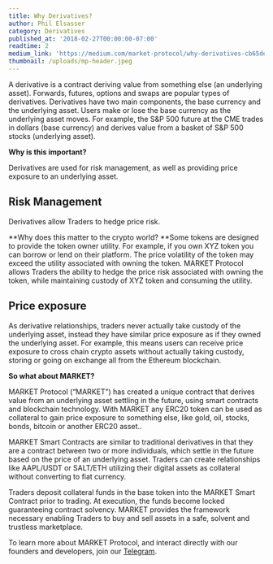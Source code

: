 ```yaml
---
title: Why Derivatives?
author: Phil Elsasser
category: Derivatives
published_at: '2018-02-27T00:00:00-07:00'
readtime: 2
medium_link: 'https://medium.com/market-protocol/why-derivatives-cb65de0cd528'
thumbnail: /uploads/mp-header.jpeg
---
```

A derivative is a contract deriving value from something else (an underlying asset). Forwards, futures, options and swaps are popular types of derivatives. Derivatives have two main components, the base currency and the underlying asset. Users make or lose the base currency as the underlying asset moves. For example, the S&P 500 future at the CME trades in dollars (base currency) and derives value from a basket of S&P 500 stocks (underlying asset).

**Why is this important?**

Derivatives are used for risk management, as well as providing price exposure to an underlying asset.

## **Risk Management**

Derivatives allow Traders to hedge price risk.

**Why does this matter to the crypto world? **Some tokens are designed to provide the token owner utility. For example, if you own XYZ token you can borrow or lend on their platform. The price volatility of the token may exceed the utility associated with owning the token. MARKET Protocol allows Traders the ability to hedge the price risk associated with owning the token, while maintaining custody of XYZ token and consuming the utility.

## **Price exposure**

As derivative relationships, traders never actually take custody of the underlying asset, instead they have similar price exposure as if they owned the underlying asset. For example, this means users can receive price exposure to cross chain crypto assets without actually taking custody, storing or going on exchange all from the Ethereum blockchain.

**So what about MARKET?**

MARKET Protocol (“MARKET”) has created a unique contract that derives value from an underlying asset settling in the future, using smart contracts and blockchain technology. With MARKET any ERC20 token can be used as collateral to gain price exposure to something else, like gold, oil, stocks, bonds, bitcoin or another ERC20 asset..

MARKET Smart Contracts are similar to traditional derivatives in that they are a contract 
between two or more individuals, which settle in the future based on the price of an underlying asset. Traders can create relationships like AAPL/USDT or SALT/ETH utilizing their digital assets as collateral without converting to fiat currency.

Traders deposit collateral funds in the base token into the MARKET Smart Contract prior to trading. At execution, the funds become locked guaranteeing contract solvency. MARKET provides the framework necessary enabling Traders to buy and sell assets in a safe, solvent and trustless marketplace.

To learn more about MARKET Protocol, and interact directly with our founders and developers, join our [Telegram](http://t.me/Market_protocol_Chat).
